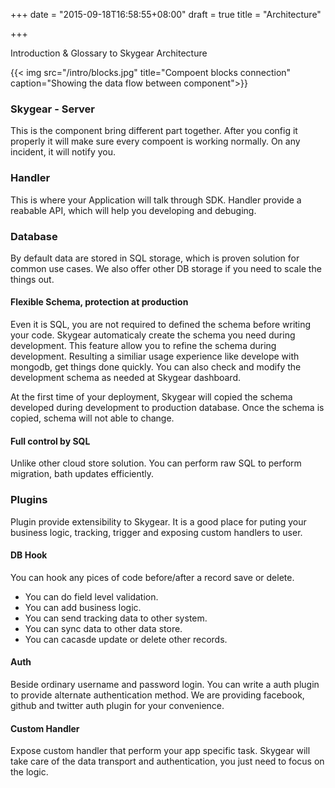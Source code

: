 +++
date = "2015-09-18T16:58:55+08:00"
draft = true
title = "Architecture"

+++

Introduction & Glossary to Skygear Architecture

{{< img src="/intro/blocks.jpg" title="Compoent blocks connection" 
    caption="Showing the data flow between component">}}


### Skygear - Server

This is the component bring different part together. After you config it
properly it will make sure every compoent is working normally. On any incident,
it will notify you.

### Handler

This is where your Application will talk through SDK. Handler provide a reabable
API, which will help you developing and debuging.

### Database

By default data are stored in SQL storage, which is proven solution for common
use cases. We also offer other DB storage if you need to scale the things out.

#### Flexible Schema, protection at production

Even it is SQL, you are not required to defined the schema before writing your
code. Skygear automaticaly create the schema you need during development. This 
feature allow you to refine the schema during development. Resulting a
similiar usage experience like develope with mongodb, get things done quickly.
You can also check and modify the development schema as needed at Skygear dashboard.

At the first time of your deployment, Skygear will copied the schema developed
during development to production database. Once the schema is copied, schema
will not able to change.

#### Full control by SQL

Unlike other cloud store solution. You can perform raw SQL to perform migration,
bath updates efficiently.

### Plugins

Plugin provide extensibility to Skygear. It is a good place for puting your
business logic, tracking, trigger and exposing custom handlers to user.

#### DB Hook

You can hook any pices of code before/after a record save or delete.

- You can do field level validation.
- You can add business logic.
- You can send tracking data to other system.
- You can sync data to other data store.
- You can cacasde update or delete other records.

#### Auth

Beside ordinary username and password login. You can write a auth plugin to
provide alternate authentication method. We are providing facebook, github and
twitter auth plugin for your convenience.

#### Custom Handler

Expose custom handler that perform your app specific task. Skygear will take care
of the data transport and authentication, you just need to focus on the logic.
